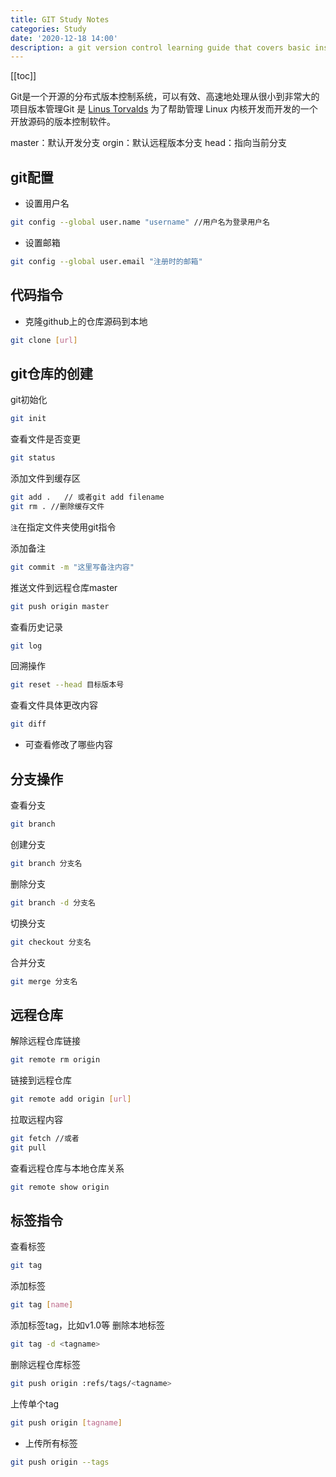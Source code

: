 ```yaml
---
title: GIT Study Notes
categories: Study
date: '2020-12-18 14:00'
description: a git version control learning guide that covers basic instructions such as configuration cloning branching merging tagging and remote repository operations
---
```

[[toc]]

Git是一个开源的分布式版本控制系统，可以有效、高速地处理从很小到非常大的项目版本管理Git 是 [Linus Torvalds](https://zh.wikipedia.org/wiki/%E6%9E%97%E7%BA%B3%E6%96%AF%C2%B7%E6%89%98%E7%93%A6%E5%85%B9) 为了帮助管理 Linux 内核开发而开发的一个开放源码的版本控制软件。

<span class="inline-tag red">master：默认开发分支</span>   <span class="inline-tag green ">orgin：默认远程版本分支 </span>   <span class="inline-tag grey"> head：指向当前分支</span>

## git配置

- 设置用户名
```bash
git config --global user.name "username" //用户名为登录用户名
```

- 设置邮箱
```bash
git config --global user.email "注册时的邮箱"
```

## 代码指令

- 克隆github上的仓库源码到本地
```bash
git clone [url]
```

## git仓库的创建

git初始化
```bash
git init
```


查看文件是否变更
```bash
git status
```
添加文件到缓存区
```bash
git add .   // 或者git add filename
git rm . //删除缓存文件
```

`注`在指定文件夹使用git指令

添加备注
```bash
git commit -m "这里写备注内容"
```


推送文件到远程仓库master
```bash
git push origin master
```

查看历史记录
```bash
git log
```
回溯操作
```bash
git reset --head 目标版本号
```

查看文件具体更改内容
```bash
git diff
```
- 可查看修改了哪些内容

## 分支操作
查看分支
```bash
git branch
```

创建分支
```bash
git branch 分支名
```

删除分支
```bash
git branch -d 分支名
```


切换分支
```bash
git checkout 分支名
```


合并分支
```bash
git merge 分支名
```


## 远程仓库
解除远程仓库链接
```bash
git remote rm origin
```

链接到远程仓库
```bash
git remote add origin [url]
```


拉取远程内容
```bash
git fetch //或者
git pull
```


查看远程仓库与本地仓库关系
```bash
git remote show origin
```


## 标签指令
查看标签
```bash
git tag
```


添加标签
```bash
git tag [name]
```
添加标签tag，比如v1.0等
删除本地标签
```bash
git tag -d <tagname>
```
删除远程仓库标签
```bash
git push origin :refs/tags/<tagname>
```
上传单个tag
```bash
git push origin [tagname]
```

- 上传所有标签
```bash
git push origin --tags

```